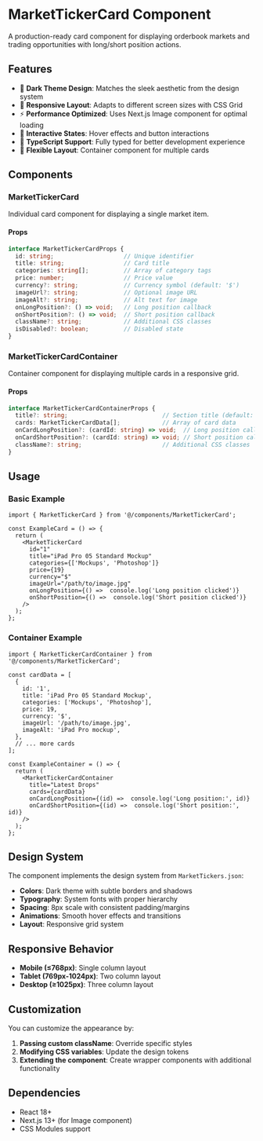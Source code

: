 # MarketTickerCard Component

A production-ready card component for displaying orderbook markets and trading opportunities with long/short position actions.

## Features

- 🎨 **Dark Theme Design**: Matches the sleek aesthetic from the design system
- 📱 **Responsive Layout**: Adapts to different screen sizes with CSS Grid
- ⚡ **Performance Optimized**: Uses Next.js Image component for optimal loading
- 🎯 **Interactive States**: Hover effects and button interactions
- 🔧 **TypeScript Support**: Fully typed for better development experience
- 🎪 **Flexible Layout**: Container component for multiple cards

## Components

### MarketTickerCard

Individual card component for displaying a single market item.

#### Props

```typescript
interface MarketTickerCardProps {
  id: string;                    // Unique identifier
  title: string;                 // Card title
  categories: string[];          // Array of category tags
  price: number;                 // Price value
  currency?: string;             // Currency symbol (default: '$')
  imageUrl?: string;             // Optional image URL
  imageAlt?: string;             // Alt text for image
  onLongPosition?: () => void;   // Long position callback
  onShortPosition?: () => void;  // Short position callback
  className?: string;            // Additional CSS classes
  isDisabled?: boolean;          // Disabled state
}
```

### MarketTickerCardContainer

Container component for displaying multiple cards in a responsive grid.

#### Props

```typescript
interface MarketTickerCardContainerProps {
  title?: string;                           // Section title (default: 'Latest Drops')
  cards: MarketTickerCardData[];            // Array of card data
  onCardLongPosition?: (cardId: string) => void;  // Long position callback
  onCardShortPosition?: (cardId: string) => void; // Short position callback
  className?: string;                       // Additional CSS classes
}
```

## Usage

### Basic Example

```tsx
import { MarketTickerCard } from '@/components/MarketTickerCard';

const ExampleCard = () => {
  return (
    <MarketTickerCard
      id="1"
      title="iPad Pro 05 Standard Mockup"
      categories={['Mockups', 'Photoshop']}
      price={19}
      currency="$"
      imageUrl="/path/to/image.jpg"
      onLongPosition={() =>  console.log('Long position clicked')}
      onShortPosition={() =>  console.log('Short position clicked')}
    />
  );
};
```

### Container Example

```tsx
import { MarketTickerCardContainer } from '@/components/MarketTickerCard';

const cardData = [
  {
    id: '1',
    title: 'iPad Pro 05 Standard Mockup',
    categories: ['Mockups', 'Photoshop'],
    price: 19,
    currency: '$',
    imageUrl: '/path/to/image.jpg',
    imageAlt: 'iPad Pro mockup',
  },
  // ... more cards
];

const ExampleContainer = () => {
  return (
    <MarketTickerCardContainer
      title="Latest Drops"
      cards={cardData}
      onCardLongPosition={(id) =>  console.log('Long position:', id)}
      onCardShortPosition={(id) =>  console.log('Short position:', id)}
    />
  );
};
```

## Design System

The component implements the design system from `MarketTickers.json`:

- **Colors**: Dark theme with subtle borders and shadows
- **Typography**: System fonts with proper hierarchy
- **Spacing**: 8px scale with consistent padding/margins
- **Animations**: Smooth hover effects and transitions
- **Layout**: Responsive grid system

## Responsive Behavior

- **Mobile (≤768px)**: Single column layout
- **Tablet (769px-1024px)**: Two column layout
- **Desktop (≥1025px)**: Three column layout

## Customization

You can customize the appearance by:

1. **Passing custom className**: Override specific styles
2. **Modifying CSS variables**: Update the design tokens
3. **Extending the component**: Create wrapper components with additional functionality

## Dependencies

- React 18+
- Next.js 13+ (for Image component)
- CSS Modules support 